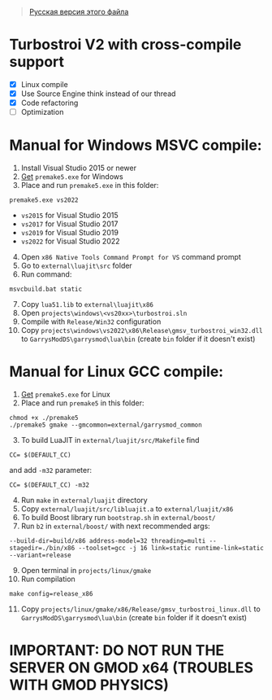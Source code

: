 > [Русская версия этого файла](README_ru.md)
# Turbostroi V2 with cross-compile support
- [x] Linux compile
- [x] Use Source Engine think instead of our thread
- [x] Code refactoring 
- [ ] Optimization

# Manual for Windows MSVC compile:
1. Install Visual Studio 2015 or newer
2. [Get](https://premake.github.io/download) `premake5.exe` for Windows
3. Place and run `premake5.exe` in this folder:
```
premake5.exe vs2022
```
- `vs2015` for Visual Studio 2015
- `vs2017` for Visual Studio 2017
- `vs2019` for Visual Studio 2019
- `vs2022` for Visual Studio 2022
4. Open `x86 Native Tools Command Prompt for VS` command prompt
5. Go to `external\luajit\src` folder
6. Run command:
```
msvcbuild.bat static
```
7. Copy `lua51.lib` to `external\luajit\x86`
8. Open `projects\windows\<vs20xx>\turbostroi.sln`
9. Compile with `Release/Win32` configuration
10. Copy `projects\windows\vs2022\x86\Release\gmsv_turbostroi_win32.dll` to `GarrysModDS\garrysmod\lua\bin` (create `bin` folder if it doesn't exist) 

# Manual for Linux GCC compile:
1. [Get](https://premake.github.io/download) `premake5.exe` for Linux
2. Place and run `premake5` in this folder:
```
chmod +x ./premake5
./premake5 gmake --gmcommon=external/garrysmod_common
```

3. To build LuaJIT in `external/luajit/src/Makefile` find
```
CC= $(DEFAULT_CC)
```
and add `-m32` parameter:
```
CC= $(DEFAULT_CC) -m32
```
4. Run `make` in `external/luajit` directory
5. Copy `external/luajit/src/libluajit.a` to `external/luajit/x86`
7. To build Boost library run `bootstrap.sh` in `external/boost/`
8. Run `b2` in `external/boost/` with next recommended args: 
```
--build-dir=build/x86 address-model=32 threading=multi --stagedir=./bin/x86 --toolset=gcc -j 16 link=static runtime-link=static --variant=release
```
9. Open terminal in `projects/linux/gmake`
10. Run compilation
```
make config=release_x86
```
11. Copy `projects/linux/gmake/x86/Release/gmsv_turbostroi_linux.dll` to `GarrysModDS\garrysmod\lua\bin` (create `bin` folder if it doesn't exist) 

# IMPORTANT: DO NOT RUN THE SERVER ON GMOD x64 (TROUBLES WITH GMOD PHYSICS)
